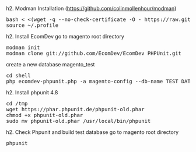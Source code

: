 
h2. Modman Installation (https://github.com/colinmollenhour/modman)

<pre>
bash < <(wget -q --no-check-certificate -O - https://raw.github.com/colinmollenhour/modman/master/modman-installer)
source ~/.profile
</pre>

h2. Install EcomDev
go to magento root directory
<pre>
modman init
modman clone git://github.com/EcomDev/EcomDev_PHPUnit.git
</pre>
create a new database magento_test
<pre>
cd shell
php ecomdev-phpunit.php -a magento-config --db-name TEST_DATABASE_NAME --base-url http://BASE_URL
</pre>

h2. Install phpunit 4.8

<pre>
cd /tmp
wget https://phar.phpunit.de/phpunit-old.phar
chmod +x phpunit-old.phar
sudo mv phpunit-old.phar /usr/local/bin/phpunit
</pre>

h2. Check Phpunit and build test database
go to magento root directory
<pre>
phpunit
</pre>